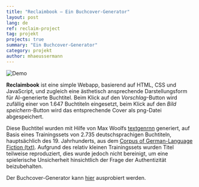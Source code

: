 ```yaml
---
title: "Reclaimbook – Ein Buchcover-Generator"
layout: post
lang: de
ref: reclaim-project
tag: projekt
projects: true
summary: "Ein Buchcover-Generator"
category: projekt
author: mhaeussermann
---
```

![Demo]({{site.url}}{{site.baseurl}}/assets/images/cover-generator-demo.gif)

**Reclaimbook** ist eine simple Webapp, basierend auf HTML, CSS und JavaScript, und zugleich eine ästhetisch ansprechende Darstellungsform für AI-generierte Buchtitel. Beim Klick auf den *Vorschlag*-Button wird zufällig einer von 1.647 Buchtiteln eingesetzt, beim Klick auf den *Bild speichern*-Button wird das entsprechende Cover als png-Datei abgespeichert.

Diese Buchtitel wurden mit Hilfe von Max Woolfs [textgenrnn](https://github.com/minimaxir/textgenrnn) generiert, auf Basis eines Trainingssets von 2.735 deutschsprachigen Buchtiteln, hauptsächlich des 19. Jahrhunderts, aus dem [Corpus of German-Language Fiction (txt)](https://figshare.com/articles/Corpus_of_German-Language_Fiction_txt_/4524680). Aufgrund des relativ kleinen Trainingssets wurden Titel teilweise reproduziert, dies wurde jedoch nicht bereinigt, um eine spielerische Unsicherheit hinsichtlich der Frage der Authentizität beizubehalten.

Der Buchcover-Generator kann [hier]({{site.url}}{{site.baseurl}}/reclaimbook/) ausprobiert werden.

